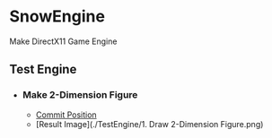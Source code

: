 # SnowEngine
 Make DirectX11 Game Engine

## Test Engine

- ### Make 2-Dimension Figure
  - [Commit Position](https://github.com/SnowArtics/SnowEngine/tree/37ef05b79742e0dcbb66710220aaf00592aa9227)
  - [Result Image](./TestEngine/1. Draw 2-Dimension Figure.png)
